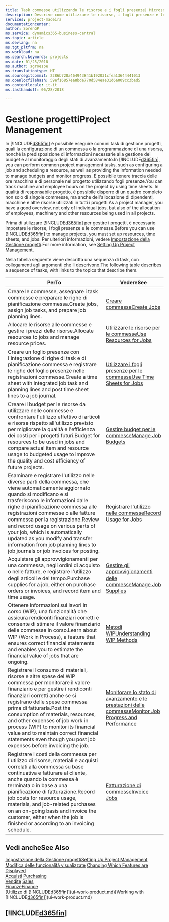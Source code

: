 ```yaml
---
title: Task commesse utilizzando le risorse e i fogli presenze| Microsoft Docs
description: Descrive come utilizzare le risorse, i fogli presenze e le commesse per gestire progetti.
services: project-madeira
documentationcenter: 
author: SorenGP
ms.service: dynamics365-business-central
ms.topic: article
ms.devlang: na
ms.tgt_pltfrm: na
ms.workload: na
ms.search.keywords: projects
ms.date: 01/25/2018
ms.author: sgroespe
ms.translationtype: HT
ms.sourcegitcommit: 2286b728a464943841b192031cfea13644441013
ms.openlocfilehash: 59ef16857ea8bde770d584eae31d6a009cc3bad5
ms.contentlocale: it-it
ms.lasthandoff: 06/28/2018

---
```

# <a name="project-management"></a><span data-ttu-id="41fed-103">Gestione progetti</span><span class="sxs-lookup"><span data-stu-id="41fed-103">Project Management</span></span>
<span data-ttu-id="41fed-104">In [!INCLUDE[d365fin](includes/d365fin_md.md)] è possibile eseguire comuni task di gestione progetti, quali la configurazione di un commessa o la programmazione di una risorsa, nonché la predisposizione di informazioni necessarie alla gestione dei budget e al monitoraggio degli stati di avanzamento.</span><span class="sxs-lookup"><span data-stu-id="41fed-104">In [!INCLUDE[d365fin](includes/d365fin_md.md)], you can perform common project management tasks, such as configuring a job and scheduling a resource, as well as providing the information needed to manage budgets and monitor progress.</span></span> <span data-ttu-id="41fed-105">È possibile tenere traccia delle ore macchina e di personale nel progetto utilizzando fogli presenze.</span><span class="sxs-lookup"><span data-stu-id="41fed-105">You can track machine and employee hours on the project by using time sheets.</span></span> <span data-ttu-id="41fed-106">In qualità di responsabile progetto, è possibile disporre di un quadro completo non solo di singole commesse, ma anche dell'allocazione di dipendenti, macchine e altre risorse utilizzati in tutti i progetti.</span><span class="sxs-lookup"><span data-stu-id="41fed-106">As a project manager, you have a good overview, not only of individual jobs, but also of the allocation of employees, machinery and other resources being used in all projects.</span></span>

<span data-ttu-id="41fed-107">Prima di utilizzare [!INCLUDE[d365fin](includes/d365fin_md.md)] per gestire i progetti, è necessario impostare le risorse, i fogli presenze e le commesse.</span><span class="sxs-lookup"><span data-stu-id="41fed-107">Before you can use [!INCLUDE[d365fin](includes/d365fin_md.md)] to manage projects, you must set up resources, time sheets, and jobs.</span></span> <span data-ttu-id="41fed-108">Per ulteriori informazioni, vedere [Impostazione della Gestione progetti](projects-setup-projects.md).</span><span class="sxs-lookup"><span data-stu-id="41fed-108">For more information, see [Setting Up Project Management](projects-setup-projects.md).</span></span>  

<span data-ttu-id="41fed-109">Nella tabella seguente viene descritta una sequenza di task, con collegamenti agli argomenti che li descrivono.</span><span class="sxs-lookup"><span data-stu-id="41fed-109">The following table describes a sequence of tasks, with links to the topics that describe them.</span></span>

| <span data-ttu-id="41fed-110">Per</span><span class="sxs-lookup"><span data-stu-id="41fed-110">To</span></span> | <span data-ttu-id="41fed-111">Vedere</span><span class="sxs-lookup"><span data-stu-id="41fed-111">See</span></span> |
| --- | --- |
| <span data-ttu-id="41fed-112">Creare le commesse, assegnare i task commesse e preparare le righe di pianificazione commessa.</span><span class="sxs-lookup"><span data-stu-id="41fed-112">Create jobs, assign job tasks, and prepare job planning lines.</span></span> |[<span data-ttu-id="41fed-113">Creare commesse</span><span class="sxs-lookup"><span data-stu-id="41fed-113">Create Jobs</span></span>](projects-how-create-jobs.md) |
| <span data-ttu-id="41fed-114">Allocare le risorse alle commesse e gestire i prezzi delle risorse.</span><span class="sxs-lookup"><span data-stu-id="41fed-114">Allocate resources to jobs and manage resource prices.</span></span> |[<span data-ttu-id="41fed-115">Utilizzare le risorse per le commesse</span><span class="sxs-lookup"><span data-stu-id="41fed-115">Use Resources for Jobs</span></span>](projects-how-use-resources.md) |
| <span data-ttu-id="41fed-116">Creare un foglio presenze con l'integrazione di righe di task e di pianificazione commessa e registrare le righe del foglio presenze nelle registrazioni commesse.</span><span class="sxs-lookup"><span data-stu-id="41fed-116">Create a time sheet with integrated job task and planning lines and post time sheet lines to a job journal.</span></span> |[<span data-ttu-id="41fed-117">Utilizzare i fogli presenze per le commesse</span><span class="sxs-lookup"><span data-stu-id="41fed-117">Use Time Sheets for Jobs</span></span>](projects-how-use-time-sheets.md) |
| <span data-ttu-id="41fed-118">Creare il budget per le risorse da utilizzare nelle commesse e confrontare l'utilizzo effettivo di articoli e risorse rispetto all'utilizzo previsto per migliorare la qualità e l'efficienza dei costi per i progetti futuri.</span><span class="sxs-lookup"><span data-stu-id="41fed-118">Budget for resources to be used in jobs and compare actual item and resource usage to budgeted usage to improve the quality and cost efficiency of future projects.</span></span> |[<span data-ttu-id="41fed-119">Gestire budget per le commesse</span><span class="sxs-lookup"><span data-stu-id="41fed-119">Manage Job Budgets</span></span>](projects-how-manage-budgets.md) |
| <span data-ttu-id="41fed-120">Esaminare e registrare l'utilizzo nelle diverse parti della commessa, che viene automaticamente aggiornato quando si modificano e si trasferiscono le informazioni dalle righe di pianificazione commessa alle registrazioni commesse o alle fatture commessa per la registrazione.</span><span class="sxs-lookup"><span data-stu-id="41fed-120">Review and record usage on various parts of your job, which is automatically updated as you modify and transfer information from job planning lines to job journals or job invoices for posting.</span></span> |[<span data-ttu-id="41fed-121">Registrare l'utilizzo nelle commesse</span><span class="sxs-lookup"><span data-stu-id="41fed-121">Record Usage for Jobs</span></span>](projects-how-record-job-usage.md) |
| <span data-ttu-id="41fed-122">Acquistare gli approvvigionamenti per una commessa, negli ordini di acquisto o nelle fatture, e registrare l'utilizzo degli articoli e del tempo.</span><span class="sxs-lookup"><span data-stu-id="41fed-122">Purchase supplies for a job, either on purchase orders or invoices, and record item and time usage.</span></span> |[<span data-ttu-id="41fed-123">Gestire gli approvvigionamenti delle commesse</span><span class="sxs-lookup"><span data-stu-id="41fed-123">Manage Job Supplies</span></span>](projects-how-manage-project-supplies.md) |
| <span data-ttu-id="41fed-124">Ottenere informazioni sui lavori in corso (WIP), una funzionalità che assicura rendiconti finanziari corretti e consente di stimare il valore finanziario delle commesse in corso.</span><span class="sxs-lookup"><span data-stu-id="41fed-124">Learn about WIP (Work in Process), a feature that ensures correct financial statements and enables you to estimate the financial value of jobs that are ongoing.</span></span> |[<span data-ttu-id="41fed-125">Metodi WIP</span><span class="sxs-lookup"><span data-stu-id="41fed-125">Understanding WIP Methods</span></span>](projects-understanding-wip.md) |
| <span data-ttu-id="41fed-126">Registrare il consumo di materiali, risorse e altre spese del WIP commessa per monitorare il valore finanziario e per gestire i rendiconti finanziari corretti anche se si registrano delle spese commessa prima di fatturarla.</span><span class="sxs-lookup"><span data-stu-id="41fed-126">Post the consumption of materials, resources, and other expenses of job work in process (WIP) to monitor its financial value and to maintain correct financial statements even though you post job expenses before invoicing the job.</span></span> |[<span data-ttu-id="41fed-127">Monitorare lo stato di avanzamento e le prestazioni delle commesse</span><span class="sxs-lookup"><span data-stu-id="41fed-127">Monitor Job Progress and Performance</span></span>](projects-how-monitor-progress-performance.md) |
| <span data-ttu-id="41fed-128">Registrare i costi della commessa per l'utilizzo di risorse, materiali e acquisti correlati alla commessa su base continuativa e fatturare al cliente, anche quando la commessa è terminata o in base a una pianificazione di fatturazione.</span><span class="sxs-lookup"><span data-stu-id="41fed-128">Record job costs for resource usage, materials, and job-related purchases on an on-going basis and invoice the customer, either when the job is finished or according to an invoicing schedule.</span></span> |[<span data-ttu-id="41fed-129">Fatturazione di commesse</span><span class="sxs-lookup"><span data-stu-id="41fed-129">Invoice Jobs</span></span>](projects-how-invoice-jobs.md) |

## <a name="see-also"></a><span data-ttu-id="41fed-130">Vedi anche</span><span class="sxs-lookup"><span data-stu-id="41fed-130">See Also</span></span>
[<span data-ttu-id="41fed-131">Impostazione della Gestione progetti</span><span class="sxs-lookup"><span data-stu-id="41fed-131">Setting Up Project Management</span></span>](projects-setup-projects.md)  
<span data-ttu-id="41fed-132">[Modifica delle funzionalità visualizzate](ui-experiences.md)    </span><span class="sxs-lookup"><span data-stu-id="41fed-132">[Changing Which Features are Displayed](ui-experiences.md)    </span></span>  
<span data-ttu-id="41fed-133">[Acquisti](purchasing-manage-purchasing.md)       </span><span class="sxs-lookup"><span data-stu-id="41fed-133">[Purchasing](purchasing-manage-purchasing.md)       </span></span>  
<span data-ttu-id="41fed-134">[Vendite](sales-manage-sales.md)  </span><span class="sxs-lookup"><span data-stu-id="41fed-134">[Sales](sales-manage-sales.md)  </span></span>  
[<span data-ttu-id="41fed-135">Finanze</span><span class="sxs-lookup"><span data-stu-id="41fed-135">Finance</span></span>](finance.md)  
<span data-ttu-id="41fed-136">[Utilizzo di [!INCLUDE[d365fin](includes/d365fin_md.md)]](ui-work-product.md)</span><span class="sxs-lookup"><span data-stu-id="41fed-136">[Working with [!INCLUDE[d365fin](includes/d365fin_md.md)]](ui-work-product.md)</span></span>  

## [!INCLUDE[d365fin](includes/free_trial_md.md)]  
 

